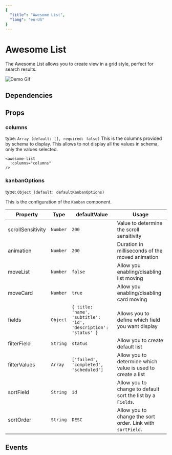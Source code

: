```yaml
---
{
  "title": "Awesome List",
  "lang": "en-US"
}
---
```


# Awesome List

The Awesome List allows you to create view in a grid style, perfect for search results.

![Demo Gif]()

## Dependencies



## Props

### columns
type: `Array (default: [], required: false)`
This is the columns provided by schema to display.
This allows to not display all the values in schema, only the values selected.

```vue
<awesome-list
  :columns="columns"
/>
```

### kanbanOptions
type: `Object (default: defaultKanbanOptions)`

This is the configuration of the `Kanban` component.

| Property   |     Type      |     defaultValue      |     Usage      |
|------------|---------------|-----------------------|----------------|
| scrollSensitivity | `Number` | `200` | Value to determine the scroll sensitivity |
| animation | `Number` | `200` | Duration in milliseconds of the moved animation |
| moveList | `Number` | `false` | Allow you enabling/disabling list moving |
| moveCard | `Number` | `true` | Allow you enabling/disabling card moving |
| fields | `Object` | `{ title: 'name', 'subtitle': 'id', 'description': 'status' }` | Allows you to define which field you want display |
| filterField | `String` | `status` | Allow you to create default list |
| filterValues | `Array` | `['failed', 'completed', 'scheduled']` | Allow you to determine which value is used to create a list |
| sortField | `String` | `id` | Allow you to change to default sort the list by a `Fields`. |
| sortOrder | `String` | `DESC` | Allow you to change the sort order. Link with `sortField`. |

## Events
